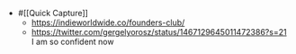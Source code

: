 - #[[Quick Capture]]
    - https://indieworldwide.co/founders-club/
    - https://twitter.com/gergelyorosz/status/1467129645011472386?s=21 I am so confident now
